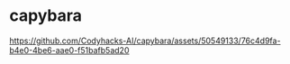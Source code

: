 # capybara

https://github.com/Codyhacks-AI/capybara/assets/50549133/76c4d9fa-b4e0-4be6-aae0-f51bafb5ad20
